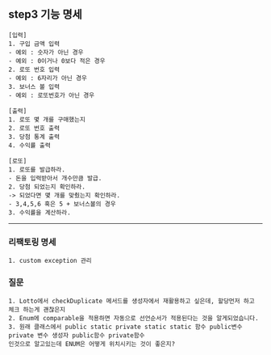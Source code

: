 ## step3 기능 명세

    [입력]
    1. 구입 금액 입력
    - 예외 : 숫자가 아닌 경우
    - 예외 : 0이거나 0보다 적은 경우
    2. 로또 번호 입력
    - 예외 : 6자리가 아닌 경우
    3. 보너스 볼 입력
    - 예외 : 로또번호가 아닌 경우

    [출력]
    1. 로또 몇 개를 구매했는지
    2. 로또 번호 출력
    3. 당첨 통계 출력
    4. 수익률 출력

    [로또]
    1. 로또를 발급하라.
    - 돈을 입력받아서 개수만큼 발급.
    2. 당첨 되었는지 확인하라.
    -> 되었다면 몇 개를 맞췄는지 확인하라.
    - 3,4,5,6 혹은 5 + 보너스볼의 경우
    3. 수익률을 계산하라.

---

### 리팩토링 명세

    1. custom exception 관리


### 질문

    1. Lotto에서 checkDuplicate 메서드를 생성자에서 재활용하고 싶은데, 할당먼저 하고 체크 하는게 괜찮은지
    2. Enum에 comparable을 적용하면 자동으로 선언순서가 적용된다는 것을 알게되었습니다.
    3. 원래 클래스에서 public static private static static 함수 public변수 private 변수 생성자 public함수 private함수
    인것으로 알고있는데 ENUM은 어떻게 위치시키는 것이 좋은지?